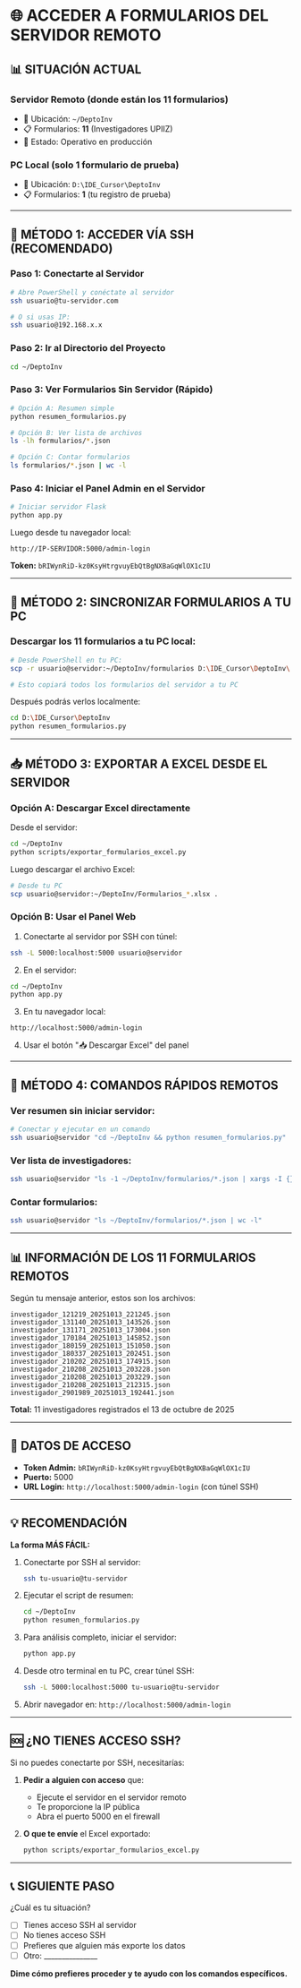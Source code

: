 # 🌐 ACCEDER A FORMULARIOS DEL SERVIDOR REMOTO

## 📊 SITUACIÓN ACTUAL

### **Servidor Remoto** (donde están los 11 formularios)
- 📍 Ubicación: `~/DeptoInv`
- 📋 Formularios: **11** (Investigadores UPIIZ)
- 🔧 Estado: Operativo en producción

### **PC Local** (solo 1 formulario de prueba)
- 📍 Ubicación: `D:\IDE_Cursor\DeptoInv`
- 📋 Formularios: **1** (tu registro de prueba)

---

## 🚀 MÉTODO 1: ACCEDER VÍA SSH (RECOMENDADO)

### **Paso 1: Conectarte al Servidor**

```bash
# Abre PowerShell y conéctate al servidor
ssh usuario@tu-servidor.com

# O si usas IP:
ssh usuario@192.168.x.x
```

### **Paso 2: Ir al Directorio del Proyecto**

```bash
cd ~/DeptoInv
```

### **Paso 3: Ver Formularios Sin Servidor (Rápido)**

```bash
# Opción A: Resumen simple
python resumen_formularios.py

# Opción B: Ver lista de archivos
ls -lh formularios/*.json

# Opción C: Contar formularios
ls formularios/*.json | wc -l
```

### **Paso 4: Iniciar el Panel Admin en el Servidor**

```bash
# Iniciar servidor Flask
python app.py
```

Luego desde tu navegador local:
```
http://IP-SERVIDOR:5000/admin-login
```

**Token:** `bRIWynRiD-kz0KsyHtrgvuyEbQtBgNXBaGqWlOX1cIU`

---

## 🔄 MÉTODO 2: SINCRONIZAR FORMULARIOS A TU PC

### **Descargar los 11 formularios a tu PC local:**

```bash
# Desde PowerShell en tu PC:
scp -r usuario@servidor:~/DeptoInv/formularios D:\IDE_Cursor\DeptoInv\

# Esto copiará todos los formularios del servidor a tu PC
```

Después podrás verlos localmente:
```bash
cd D:\IDE_Cursor\DeptoInv
python resumen_formularios.py
```

---

## 📥 MÉTODO 3: EXPORTAR A EXCEL DESDE EL SERVIDOR

### **Opción A: Descargar Excel directamente**

Desde el servidor:
```bash
cd ~/DeptoInv
python scripts/exportar_formularios_excel.py
```

Luego descargar el archivo Excel:
```bash
# Desde tu PC
scp usuario@servidor:~/DeptoInv/Formularios_*.xlsx .
```

### **Opción B: Usar el Panel Web**

1. Conectarte al servidor por SSH con túnel:
```bash
ssh -L 5000:localhost:5000 usuario@servidor
```

2. En el servidor:
```bash
cd ~/DeptoInv
python app.py
```

3. En tu navegador local:
```
http://localhost:5000/admin-login
```

4. Usar el botón "📥 Descargar Excel" del panel

---

## 🎯 MÉTODO 4: COMANDOS RÁPIDOS REMOTOS

### **Ver resumen sin iniciar servidor:**

```bash
# Conectar y ejecutar en un comando
ssh usuario@servidor "cd ~/DeptoInv && python resumen_formularios.py"
```

### **Ver lista de investigadores:**

```bash
ssh usuario@servidor "ls -1 ~/DeptoInv/formularios/*.json | xargs -I {} basename {}"
```

### **Contar formularios:**

```bash
ssh usuario@servidor "ls ~/DeptoInv/formularios/*.json | wc -l"
```

---

## 📊 INFORMACIÓN DE LOS 11 FORMULARIOS REMOTOS

Según tu mensaje anterior, estos son los archivos:

```
investigador_121219_20251013_221245.json
investigador_131140_20251013_143526.json
investigador_131171_20251013_173004.json
investigador_170184_20251013_145852.json
investigador_180159_20251013_151050.json
investigador_180337_20251013_202451.json
investigador_210202_20251013_174915.json
investigador_210208_20251013_203228.json
investigador_210208_20251013_203229.json
investigador_210208_20251013_212315.json
investigador_2901989_20251013_192441.json
```

**Total:** 11 investigadores registrados el 13 de octubre de 2025

---

## 🔑 DATOS DE ACCESO

- **Token Admin:** `bRIWynRiD-kz0KsyHtrgvuyEbQtBgNXBaGqWlOX1cIU`
- **Puerto:** 5000
- **URL Login:** `http://localhost:5000/admin-login` (con túnel SSH)

---

## 💡 RECOMENDACIÓN

**La forma MÁS FÁCIL:**

1. Conectarte por SSH al servidor:
   ```bash
   ssh tu-usuario@tu-servidor
   ```

2. Ejecutar el script de resumen:
   ```bash
   cd ~/DeptoInv
   python resumen_formularios.py
   ```

3. Para análisis completo, iniciar el servidor:
   ```bash
   python app.py
   ```

4. Desde otro terminal en tu PC, crear túnel SSH:
   ```bash
   ssh -L 5000:localhost:5000 tu-usuario@tu-servidor
   ```

5. Abrir navegador en: `http://localhost:5000/admin-login`

---

## 🆘 ¿NO TIENES ACCESO SSH?

Si no puedes conectarte por SSH, necesitarías:

1. **Pedir a alguien con acceso** que:
   - Ejecute el servidor en el servidor remoto
   - Te proporcione la IP pública
   - Abra el puerto 5000 en el firewall

2. **O que te envíe** el Excel exportado:
   ```bash
   python scripts/exportar_formularios_excel.py
   ```

---

## 📞 SIGUIENTE PASO

¿Cuál es tu situación?

- [ ] Tienes acceso SSH al servidor
- [ ] No tienes acceso SSH
- [ ] Prefieres que alguien más exporte los datos
- [ ] Otro: _______________

**Dime cómo prefieres proceder y te ayudo con los comandos específicos.**

